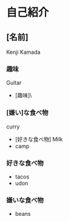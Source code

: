 # 自己紹介

## [名前]
Kenji Kamada
### 趣味
Guitar
 + [趣味]\

### [嫌い]な食べ物
curry
 + [好きな食べ物]
 Milk
 + camp 

### 好きな食べ物

 + tacos
 + udon
 
### 嫌いな食べ物
 + beans
